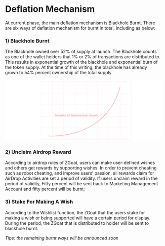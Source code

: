 # Deflation Mechanism

At current phase, the main deflation mechanism is Blackhole Burnt.  There are six ways of deflation mechanism for burnt in total, including as below:  



### 1\) Blackhole Burnt <a id="uVM64"></a>

The Blackhole owned over 52% of supply at launch. The Blackhole counts as one of the wallet holders that 1% or 2% of transactions are distributed to. This results in exponential growth of the blackhole and exponential burn of the token supply. At the time of this writing, the blackhole has already grown to 54% percent ownership of the total supply.

![Simulation of Blackhole Burnt Growth](../.gitbook/assets/simulation-of-blackhole-burnt-growth.png)

### 2\) Unclaim Airdrop Reward <a id="cK0v5"></a>

According to airdrop rules of ZGoat, users can make user-defined wishes and others get rewards by supporting wishes. In order to prevent cheating such as robot cheating, and improve users' passion, all rewards claim for AirDrop Activities are set a period of validity. If users unclaim reward in the period of validity, Fifty percent will be sent back to Marketing Management Account and fifty percent will be burnt;



### 3\) Stake For Making A Wish <a id="fiDeI"></a>

According to the Wishlist function, the ZGoat that the users stake for making a wish or being supported will have a certain period for display. During the period, the ZGoat that is distributed to holder will be sent to blackhole burnt.

_Tips: the remaining burnt ways will be announced soon_

